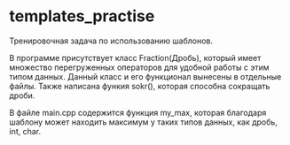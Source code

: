 # templates_practise
Тренировочная задача по использованию шаблонов.

В программе присутствует класс Fraction(Дробь), который имеет множество перегруженных операторов для удобной работы
с этим типом данных. Данный класс и его функционал вынесены в отдельные файлы.
Также написана функия sokr(), которая способна сокращать дроби.

В файле main.cpp содержится функция my_max, которая благодаря шаблону может находить максимум у таких типов данных, как дробь,
int, char.
